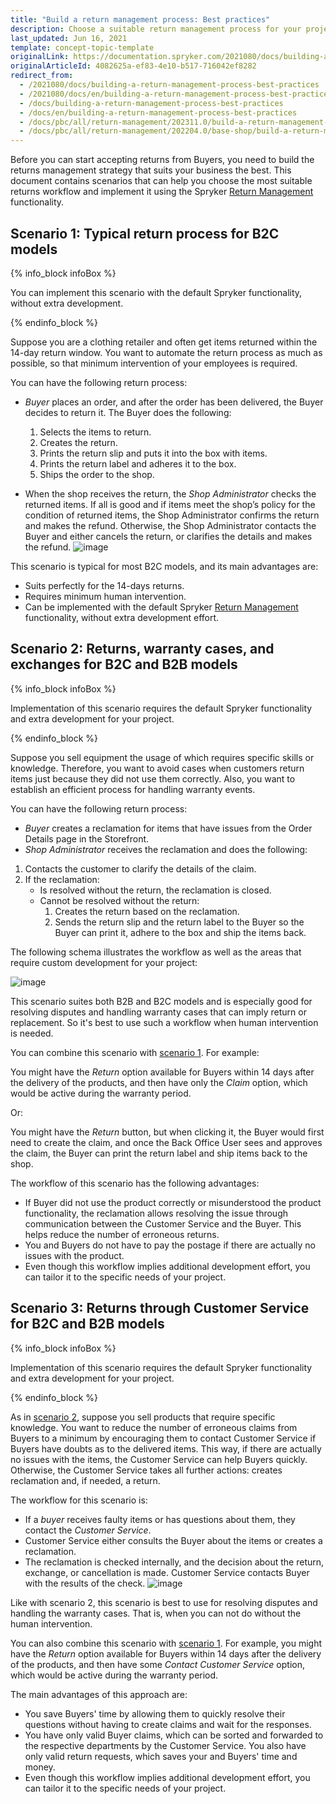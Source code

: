 ```yaml
---
title: "Build a return management process: Best practices"
description: Choose a suitable return management process for your project and some best practices on building a Return management process for your Spryker based projects.
last_updated: Jun 16, 2021
template: concept-topic-template
originalLink: https://documentation.spryker.com/2021080/docs/building-a-return-management-process-best-practices
originalArticleId: 4082625a-ef83-4e10-b517-716042ef8282
redirect_from:
  - /2021080/docs/building-a-return-management-process-best-practices
  - /2021080/docs/en/building-a-return-management-process-best-practices
  - /docs/building-a-return-management-process-best-practices
  - /docs/en/building-a-return-management-process-best-practices
  - /docs/pbc/all/return-management/202311.0/build-a-return-management-process-best-practices.html
  - /docs/pbc/all/return-management/202204.0/base-shop/build-a-return-management-process-best-practices.html
---
```


Before you can start accepting returns from Buyers, you need to build the returns management strategy that suits your business the best. This document contains scenarios that can help you choose the most suitable returns workflow and implement it using the Spryker [Return Management](/docs/pbc/all/return-management/{{page.version}}/marketplace/marketplace-return-management-feature-overview.html) functionality.

<a name="scenario1"></a>

## Scenario 1: Typical return process for B2C models

{% info_block infoBox %}

You can implement this scenario with the default Spryker functionality, without extra development.

{% endinfo_block %}

Suppose you are a clothing retailer and often get items returned within the 14-day return window. You want to automate the return process as much as possible, so that minimum intervention of your employees is required.

You can have the following return process:

* *Buyer* places an order, and after the order has been delivered, the Buyer decides to return it. The Buyer does the following:

    1. Selects the items to return.
    2. Creates the return.
    3. Prints the return slip and puts it into the box with items.
    4. Prints the return label and adheres it to the box.
    5. Ships the order to the shop.

* When the shop receives the return, the *Shop Administrator* checks the returned items. If all is good and if items meet the shop’s policy for the condition of returned items, the Shop Administrator confirms the return and makes the refund. Otherwise, the Shop Administrator contacts the Buyer and either cancels the return, or clarifies the details and makes the refund.
![image](https://confluence-connect.gliffy.net/embed/image/ceba5ea5-5ee2-4e8c-acce-65b64467421c.png?utm_medium=live&utm_source=custom)

This scenario is typical for most B2C models, and its main advantages are:

* Suits perfectly for the 14-days returns.
* Requires minimum human intervention.
* Can be implemented with the default Spryker [Return Management](/docs/pbc/all/return-management/{{page.version}}/marketplace/marketplace-return-management-feature-overview.html) functionality, without extra development effort.

<a name="scenario2"></a>

## Scenario 2: Returns, warranty cases, and exchanges for B2C and B2B models

{% info_block infoBox %}

Implementation of this scenario requires the default Spryker functionality and extra development for your project.

{% endinfo_block %}

Suppose you sell equipment the usage of which requires specific skills or knowledge. Therefore, you want to avoid cases when customers return items just because they did not use them correctly. Also, you want to establish an efficient process for handling warranty events.

You can have the following return process:

* *Buyer* creates a reclamation for items that have issues from the Order Details page in the Storefront.
* *Shop Administrator* receives the reclamation and does the following:
1. Contacts the customer to clarify the details of the claim.
2. If the reclamation:
    * Is resolved without the return, the reclamation is closed.
    * Cannot be resolved without the return:
        1. Creates the return based on the reclamation.
        2. Sends the return slip and the return label to the Buyer so the Buyer can print it, adhere to the box and ship the items back.

The following schema illustrates the workflow as well as the areas that require custom development for your project:

![image](https://confluence-connect.gliffy.net/embed/image/2599f923-6892-42bc-a867-e2b38bed5b2b.png?utm_medium=live&utm_source=custom)

This scenario suites both B2B and B2C models and is especially good for resolving disputes and handling warranty cases that can imply return or replacement. So it's best to use such a workflow when human intervention is needed.

You can combine this scenario with [scenario 1](#scenario1). For example:

You might have the *Return* option available for Buyers within 14 days after the delivery of the products, and then have only the *Claim* option, which would be active during the warranty period.

Or:

You might have the *Return* button, but when clicking it, the Buyer would first need to create the claim, and once the Back Office User sees and approves the claim, the Buyer can print the return label and ship items back to the shop.

The workflow of this scenario has the following advantages:

* If Buyer did not use the product correctly or misunderstood the product functionality, the reclamation allows resolving the issue through communication between the Customer Service and the Buyer. This helps reduce the number of erroneous returns.
* You and Buyers do not have to pay the postage if there are actually no issues with the product.
* Even though this workflow implies additional development effort, you can tailor it to the specific needs of your project.

## Scenario 3: Returns through Customer Service for B2C and B2B models

{% info_block infoBox %}

Implementation of this scenario requires the default Spryker functionality and extra development for your project.

{% endinfo_block %}

As in [scenario 2](#scenario2), suppose you sell products that require specific knowledge. You want to reduce the number of erroneous claims from Buyers to a minimum by encouraging them to contact Customer Service if Buyers have doubts as to the delivered items. This way, if there are actually no issues with the items, the Customer Service can help Buyers quickly. Otherwise, the Customer Service takes all further actions: creates reclamation and, if needed, a return.

The workflow for this scenario is:

* If a *buyer* receives faulty items or has questions about them, they contact the *Customer Service*.
* Customer Service either consults the Buyer about the items or creates a reclamation.
* The reclamation is checked internally, and the decision about the return, exchange, or cancellation is made. Customer Service contacts Buyer with the results of the check.
![image](https://confluence-connect.gliffy.net/embed/image/fbcca843-0c8c-4f85-8cd9-9d2cf20b68e2.png?utm_medium=live&utm_source=custom)

Like with scenario 2, this scenario is best to use for resolving disputes and handling the warranty cases. That is, when you can not do without the human intervention.

You can also combine this scenario with [scenario 1](#scenario1). For example, you might have the *Return* option available for Buyers within 14 days after the delivery of the products, and then have some *Contact Customer Service* option, which would be active during the warranty period.

The main advantages of this approach are:
* You save Buyers' time by allowing them to quickly resolve their questions without having to create claims and wait for the responses.
* You have only valid Buyer claims, which can be sorted and forwarded to the respective departments by the Customer Service. You also have only valid return requests, which saves your and Buyers' time and money.
* Even though this workflow implies additional development effort, you can tailor it to the specific needs of your project.
